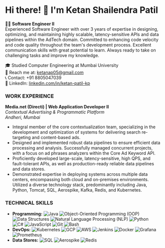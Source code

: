 # Hi there! 👋 I'm Ketan Shailendra Patil

👨‍💻 **Software Engineer II**  
Experienced Software Engineer with over 3 years of expertise in designing, optimizing, and maintaining highly scalable, latency-sensitive APIs and data pipelines within the AdTech domain. Committed to enhancing code velocity and code quality throughout the team's development process. Excellent communication skills with great potential to learn. Always ready to take on challenging tasks and improve my knowledge.

🎓 Studied Computer Engineering at Mumbai University  
📧 Reach me at: ketanap05@gmail.com  
📞 Contact: +91 8805047039  
🔗 LinkedIn: [linkedin.com/in/ketan-patil-kp](linkedin.com/in/ketan-patil-kp)  

### WORK EXPERIENCE
**Media.net (Directi) | Web Application Developer II**  
_Contextual Advertising & Programmatic Platform_  
_Andheri, Mumbai_ 

- Integral member of the core contextualization team, specializing in the development and optimization of systems for delivering search re-targeting and content-based ads.
- Designed and implemented robust data pipelines to ensure efficient data processing and analysis. Successfully managed concurrent projects, with a focus on ad phrases analyzers within the Core Ad Keyword API.
- Proficiently developed large-scale, latency-sensitive, high QPS, and fault-tolerant APIs, as well as production-ready reliable data pipelines and data stores.
- Demonstrated expertise in deploying systems across multiple data centers, encompassing both cloud and on-premises environments. Utilized a diverse technology stack, predominantly including Java, Python, Tomcat, SQL, Aerospike, Kafka, Redis, and Kubernetes.

### TECHNICAL SKILLS
- **Programming:** ![Java](https://img.shields.io/badge/Java-informational?style=flat&logo=java&logoColor=white&color=007396) ![Object-Oriented Programming (OOP)](https://img.shields.io/badge/OOP-informational?style=flat&color=blue) ![Data Structures](https://img.shields.io/badge/Data%20Structures-informational?style=flat&color=green) ![Natural Language Processing (NLP)](https://img.shields.io/badge/NLP-informational?style=flat&color=orange) ![Python](https://img.shields.io/badge/Python-informational?style=flat&logo=python&logoColor=white&color=3776AB) ![C#](https://img.shields.io/badge/C%23-informational?style=flat&logo=c-sharp&logoColor=white&color=239120) ![JavaScript](https://img.shields.io/badge/JavaScript-informational?style=flat&logo=javascript&logoColor=white&color=F7DF1E) ![Git](https://img.shields.io/badge/Git-informational?style=flat&logo=git&logoColor=white&color=F05032) ![Bash](https://img.shields.io/badge/Bash-informational?style=flat&logo=gnu-bash&logoColor=white&color=4EAA25)
- **DevOps:** ![Kubernetes](https://img.shields.io/badge/Kubernetes-informational?style=flat&logo=kubernetes&logoColor=white&color=326CE5) ![GCP](https://img.shields.io/badge/GCP-informational?style=flat&logo=google-cloud&logoColor=white&color=4285F4) ![AWS](https://img.shields.io/badge/AWS-informational?style=flat&logo=amazon-aws&logoColor=white&color=232F3E) ![Jenkins](https://img.shields.io/badge/Jenkins-informational?style=flat&logo=jenkins&logoColor=white&color=D24939) ![Docker](https://img.shields.io/badge/Docker-informational?style=flat&logo=docker&logoColor=white&color=2496ED) ![Grafana](https://img.shields.io/badge/Grafana-informational?style=flat&logo=grafana&logoColor=white&color=F46800) ![Prometheus](https://img.shields.io/badge/Prometheus-informational?style=flat&logo=prometheus&logoColor=white&color=E6522C)
- **Data Stores:** ![SQL](https://img.shields.io/badge/SQL-informational?style=flat&logo=sql&logoColor=white&color=blue) ![Aerospike](https://img.shields.io/badge/Aerospike-informational?style=flat&color=blueviolet) ![Redis](https://img.shields.io/badge/Redis-informational?style=flat&logo=redis&logoColor=white&color=red)
